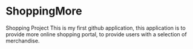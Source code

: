 ShoppingMore
============

Shopping Project
This is my first github application, this application is to provide more online shopping portal, to provide users with a selection of merchandise.
